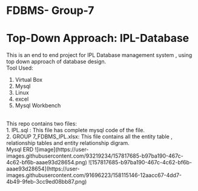 # FDBMS- Group-7
# Top-Down Approach: IPL-Database
This is an end to end project for IPL Database management system , using top down approach of database design.
<br>
Tool Used:<br>
1. Virtual Box<br>
2. Mysql<br>
3. Linux<br>
4. excel<br>
5. Mysql Workbench<br>
<br>
This repo contains two files:<br>
1. IPL.sql : This file has complete mysql code of the file.<br>
2. GROUP 7_FDBMS_IPL.xlsx: This file contains all the entity table , relationship tables and entity relationship digram.<br>
Mysql ERD
![image](https://user-images.githubusercontent.com/93219234/157817685-b97ba190-467c-4c62-bf6b-aaae93d28654.png)
![157817685-b97ba190-467c-4c62-bf6b-aaae93d28654](https://user-images.githubusercontent.com/91696223/158115146-12aacc67-4dd7-4b49-9feb-3cc9ed08bb87.png)

